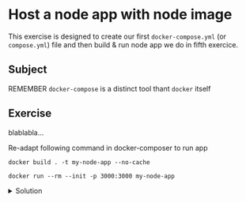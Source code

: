 # Host a node app with node image

This exercise is designed to create our first `docker-compose.yml` (or `compose.yml`) file and then build & run node app we do in fifth exercice.

## Subject


REMEMBER `docker-compose` is a distinct tool thant `docker` itself


## Exercise

blablabla...

Re-adapt following command in docker-composer to run app

```shell
docker build . -t my-node-app --no-cache
```

```shell
docker run --rm --init -p 3000:3000 my-node-app
```

<details>
  <summary>Solution</summary>

```yml
services:

  app:
    build:
      context: .
      dockerfile: Dockerfile
    ports:
      - 8000:3000

  redis:
    image: redis:alpine
```

Visit [http://localhost:3000](http://localhost:3000) to see the app running.

</details>
